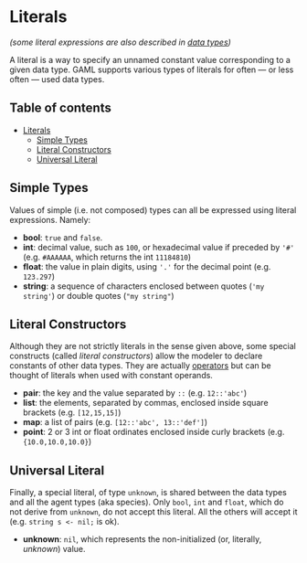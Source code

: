 # Literals



_(some literal expressions are also described in [data types](DataTypes))_

A literal is a way to specify an unnamed constant value corresponding to a given data type. GAML supports various types of literals for often — or less often — used data types.

## Table of contents 

* [Literals](#literals)
	* [Simple Types](#simple-types)
	* [Literal Constructors](#literal-constructors)
	* [Universal Literal](#universal-literal)




## Simple Types
Values of simple (i.e. not composed) types can all be expressed using literal expressions. Namely:

  * **bool**: `true` and `false`.
  * **int**: decimal value, such as `100`, or hexadecimal value if preceded by `'#'` (e.g. `#AAAAAA`, which returns the int `11184810`)
  * **float**: the value in plain digits, using `'.'` for the decimal point (e.g. `123.297`)
  * **string**: a sequence of characters enclosed between quotes (`'my string'`) or double quotes (`"my string"`)




## Literal Constructors
Although they are not strictly literals in the sense given above, some special constructs (called _literal constructors_) allow the modeler to declare constants of other data types. They are actually [operators](Operators) but can be thought of literals when used with constant operands.

  * **pair**: the key and the value separated by `::` (e.g. `12::'abc'`)
  * **list**: the elements, separated by commas, enclosed inside square brackets (e.g. `[12,15,15]`)
  * **map**: a list of pairs (e.g. `[12::'abc', 13::'def']`)
  * **point**: 2 or 3 int or float ordinates enclosed inside curly brackets (e.g. `{10.0,10.0,10.0}`)



[//]: # (keyword|concept_nil)
## Universal Literal
Finally, a special literal, of type `unknown`, is shared between the data types and all the agent types (aka species). Only `bool`, `int` and `float`, which do not derive from `unknown`, do not accept this literal. All the others will accept it (e.g. `string s <- nil;` is ok).

  * **unknown**: `nil`, which represents the non-initialized (or, literally, _unknown_) value.